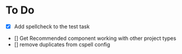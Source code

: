 # To Do

- [x] Add spellcheck to the test task
- [] Get Recommended component working with other project types
- [] remove duplicates from cspell config
